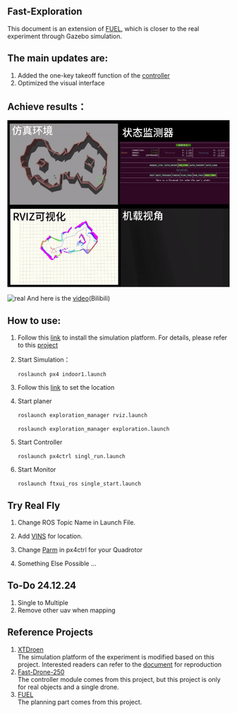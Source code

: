 ## **Fast-Exploration** 

This document is an extension of [FUEL](https://github.com/HKUST-Aerial-Robotics/FUEL), which is closer to the real experiment through Gazebo simulation. 

## The main updates are: 

1. Added the one-key takeoff function of the [controller](https://github.com/ZJU-FAST-Lab/Fast-Drone-250/tree/master/src/realflight_modules/px4ctrl)
2. Optimized the visual interface

## Achieve results：
![sim](./files/sim.gif)

![real](./files/real.gif)
And here is the [video](https://www.bilibili.com/video/BV11uknY1EcR/?share_source=copy_web&vd_source=694800f4f1ae99186a15066decbc1bc2)(Bilibili)

## How to use: 
1. Follow this [link](https://www.yuque.com/xtdrone/manual_cn/install_scripts) to install the simulation platform. For details, please refer to this [project](https://github.com/robin-shaun/XTDrone)

2. Start Simulation：

   `roslaunch px4 indoor1.launch`

3. Follow this [link](https://www.yuque.com/xtdrone/manual_cn/pose_groundtruth) to set the location

4. Start planer

   `roslaunch exploration_manager rviz.launch`

   `roslaunch exploration_manager exploration.launch`

5. Start Controller

   `roslaunch px4ctrl singl_run.launch`

6. Start Monitor

   `roslaunch ftxui_ros single_start.launch`


## Try Real Fly

 1. Change ROS Topic Name in Launch File.

 2. Add [VINS](https://github.com/HKUST-Aerial-Robotics/VINS-Fusion) for location.

 3. Change [Parm](https://github.com/XXLiu-HNU/Fast-Exploration/blob/main/src/realflight_modules/px4ctrl/config/ctrl_param_fpv.yaml) in px4ctrl for your Quadrotor

 4. Something Else Possible ...

## To-Do 24.12.24
1. Single  to Multiple
2. Remove other uav when mapping 
## Reference Projects
1. [XTDroen](https://github.com/robin-shaun/XTDrone)   
The simulation platform of the experiment is modified based on this project. Interested readers can refer to the [document](https://www.yuque.com/xtdrone/manual_cn/install_scripts) for reproduction
1. [Fast-Drone-250](https://github.com/ZJU-FAST-Lab/Fast-Drone-250)   
The controller module comes from this project, but this project is only for real objects and a single drone.
1. [FUEL](https://github.com/HKUST-Aerial-Robotics/FUEL)   
The  planning part comes from this project.
